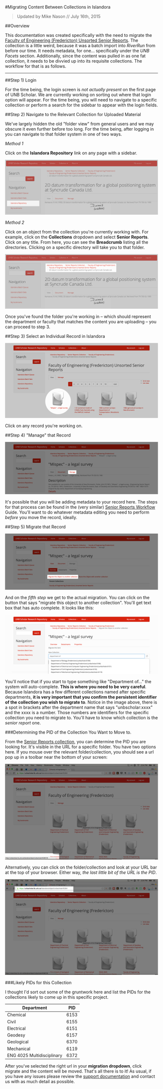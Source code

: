 #Migrating Content Between Collections in Islandora

> Updated by Mike Nason // July 16th, 2015

##Overview

This documentation was created specifically with the need to migrate the [Faculty of Engineering (Fredericton) Unsorted Senior Reports](https://unbscholar.lib.unb.ca/islandora/object/unbscholar%3A6). The collection is a little weird, because it was a batch import into *RiverRun* from before our time. It needs metadata, for one... specifically under the *UNB Facets* section. Additionally, since the content was pulled in as one fat collection, it needs to be divvied up into its requisite collections. The workflow for that is as follows. 

<hr>

##Step 1) Login

For the time being, the login screen is *not actually present* on the first page of UNB Scholar. We are currently working on sorting out where that login option will appear. For the time being, you will need to navigate to a specific collection or perform a search for the sidebar to appear with the login fields. 

##Step 2) Navigate to the Relevant Collection for Uploaded Material

We've largely hidden the old "folder view" from general users and we may obscure it even further before too long. For the time being, after logging in you can navigate to that folder system in one of two ways.

*Method 1*

Click on the **Islandora Repository** link on any page with a sidebar. 

![Click the "Islandora Repository" Link](https://raw.githubusercontent.com/unb-libraries/unbscholar-docs/master/images/seniorrep01.png)

*Method 2*

Click on an object from the collection you're currently working with. For example, click on the **Collections** dropdown and select **Senior Reports**. Click on any title. From here, you can see the **Breadcrumb** listing all the directories. Clicking on a specific directory will take you to that folder. 

![The Breadcrumb Method](https://raw.githubusercontent.com/unb-libraries/unbscholar-docs/master/images/seniorrep02.png)

Once you've found the folder you're working in – which should represent the department or faculty that matches the content you are uploading – you can proceed to step 3. 

##Step 3) Select an Individual Record in Islandora

![Find a Record](https://raw.githubusercontent.com/unb-libraries/unbscholar-docs/master/images/collectionmove01.png)

Click on any record you're working on. 

##Step 4) "Manage" that Record

![Manage the Record](https://raw.githubusercontent.com/unb-libraries/unbscholar-docs/master/images/collectionmove02.png)

It's possible that you will be adding metadata to your record here. The steps for that process can be found in the (very similar) [Senior Reports Workflow](https://github.com/unb-libraries/unbscholar-docs/blob/master/senior-report-workflow.md) Guide. You'll want to do whatever metadata editing you need to perform *before* you move the record, ideally. 

##Step 5) Migrate that Record

![Migration](https://raw.githubusercontent.com/unb-libraries/unbscholar-docs/master/images/collectionmove03.png)

And on the *fifth step* we get to the actual migration. You can click on the button that says "migrate this object to another collection". You'll get text box that has auto complete. It looks like this: 

![Auto Complete](https://raw.githubusercontent.com/unb-libraries/unbscholar-docs/master/images/collectionmove04.png)

You'll notice that if you start to type something like "Department of..." the system will auto-complete. **This is where you need to be very careful**. Because Islandora has a few different collections named after specific departments, **it is very important that you confirm the persistent identifier of the collection you wish to migrate to**. Notice in the image above, there is a spot in brackets after the department name that says "unbscholar:xxxx" and the xxxx is a number. Those numbers are identifiers for the specific collection you need to migrate to. You'll have to know which collection is the *senior report* one. 

###Determining the PID of the Collection You Want to Move to. 

From the [Senior Reports collection](https://unbscholar.lib.unb.ca/islandora/object/unbscholar%3A4), you can determine the PID you are looking for. It's visible in the URL for a specific folder. You have two options here. If you mouse over the relevant folder/collection, you should see a url pop up in a toolbar near the bottom of your screen:

![toolbar url](https://raw.githubusercontent.com/unb-libraries/unbscholar-docs/master/images/collectionmove05.png)

Alternatively, you can click on the folder/collection and look at your URL bar at the top of your browser. Either way, *the last little bit of the URL is the PID*. 

![url bar](https://raw.githubusercontent.com/unb-libraries/unbscholar-docs/master/images/collectionmove06.png)

###Likely PIDs for this Collection 

I thought I'd sort out some of the gruntwork here and list the PIDs for the collections likely to come up in this specific project. 

| Department | PID | 
| ---- | ---- |
| Chemical | 6153 |
| Civil | 6155 |
| Electrical | 6151 |
| Geodesy | 6157 |
| Geological | 6370 |
| Mechanical | 6119 |
| ENG 4025 Multidisciplinary | 6372 |

After you've selected the right url in your **migration dropdown**, click migrate and the content will be moved. That's all there is to it! As usual, if you have any issues please review the [support documentation](https://github.com/unb-libraries/unbscholar-docs/blob/master/support.md) and contact us with as much detail as possible. 

